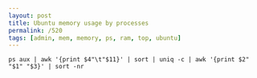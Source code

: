 ```yaml
---
layout: post
title: Ubuntu memory usage by processes
permalink: /520
tags: [admin, mem, memory, ps, ram, top, ubuntu]
---
```


    ps aux | awk '{print $4"\t"$11}' | sort | uniq -c | awk '{print $2" "$1" "$3}' | sort -nr

